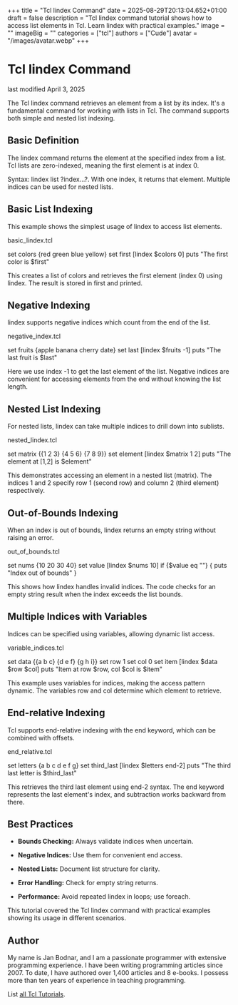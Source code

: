 +++
title = "Tcl lindex Command"
date = 2025-08-29T20:13:04.652+01:00
draft = false
description = "Tcl lindex command tutorial shows how to access list elements in Tcl. Learn lindex with practical examples."
image = ""
imageBig = ""
categories = ["tcl"]
authors = ["Cude"]
avatar = "/images/avatar.webp"
+++

# Tcl lindex Command

last modified April 3, 2025

The Tcl lindex command retrieves an element from a list by its index.
It's a fundamental command for working with lists in Tcl. The command supports
both simple and nested list indexing.

## Basic Definition

The lindex command returns the element at the specified index from
a list. Tcl lists are zero-indexed, meaning the first element is at index 0.

Syntax: lindex list ?index...?. With one index, it returns that
element. Multiple indices can be used for nested lists.

## Basic List Indexing

This example shows the simplest usage of lindex to access list
elements.

basic_lindex.tcl
  

set colors {red green blue yellow}
set first [lindex $colors 0]
puts "The first color is $first"

This creates a list of colors and retrieves the first element (index 0) using
lindex. The result is stored in first and printed.

## Negative Indexing

lindex supports negative indices which count from the end of the
list.

negative_index.tcl
  

set fruits {apple banana cherry date}
set last [lindex $fruits -1]
puts "The last fruit is $last"

Here we use index -1 to get the last element of the list. Negative indices are
convenient for accessing elements from the end without knowing the list length.

## Nested List Indexing

For nested lists, lindex can take multiple indices to drill down
into sublists.

nested_lindex.tcl
  

set matrix {{1 2 3} {4 5 6} {7 8 9}}
set element [lindex $matrix 1 2]
puts "The element at [1,2] is $element"

This demonstrates accessing an element in a nested list (matrix). The indices
1 and 2 specify row 1 (second row) and column 2 (third element) respectively.

## Out-of-Bounds Indexing

When an index is out of bounds, lindex returns an empty string
without raising an error.

out_of_bounds.tcl
  

set nums {10 20 30 40}
set value [lindex $nums 10]
if {$value eq ""} {
    puts "Index out of bounds"
}

This shows how lindex handles invalid indices. The code checks for
an empty string result when the index exceeds the list bounds.

## Multiple Indices with Variables

Indices can be specified using variables, allowing dynamic list access.

variable_indices.tcl
  

set data {{a b c} {d e f} {g h i}}
set row 1
set col 0
set item [lindex $data $row $col]
puts "Item at row $row, col $col is $item"

This example uses variables for indices, making the access pattern dynamic. The
variables row and col determine which element to
retrieve.

## End-relative Indexing

Tcl supports end-relative indexing with the end keyword, which
can be combined with offsets.

end_relative.tcl
  

set letters {a b c d e f g}
set third_last [lindex $letters end-2]
puts "The third last letter is $third_last"

This retrieves the third last element using end-2 syntax. The
end keyword represents the last element's index, and subtraction
works backward from there.

## Best Practices

- **Bounds Checking:** Always validate indices when uncertain.

- **Negative Indices:** Use them for convenient end access.

- **Nested Lists:** Document list structure for clarity.

- **Error Handling:** Check for empty string returns.

- **Performance:** Avoid repeated lindex in loops; use foreach.

 

This tutorial covered the Tcl lindex command with practical
examples showing its usage in different scenarios.

## Author

My name is Jan Bodnar, and I am a passionate programmer with extensive
programming experience. I have been writing programming articles since 2007.
To date, I have authored over 1,400 articles and 8 e-books. I possess more
than ten years of experience in teaching programming.

List [all Tcl Tutorials](/tcl/).